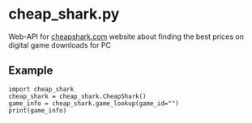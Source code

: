 # cheap_shark.py
Web-API for [cheapshark.com](https://www.cheapshark.com) website about finding the best prices on digital game downloads for PC

## Example
```python3
import cheap_shark
cheap_shark = cheap_shark.CheapShark()
game_info = cheap_shark.game_lookup(game_id="")
print(game_info)
```
